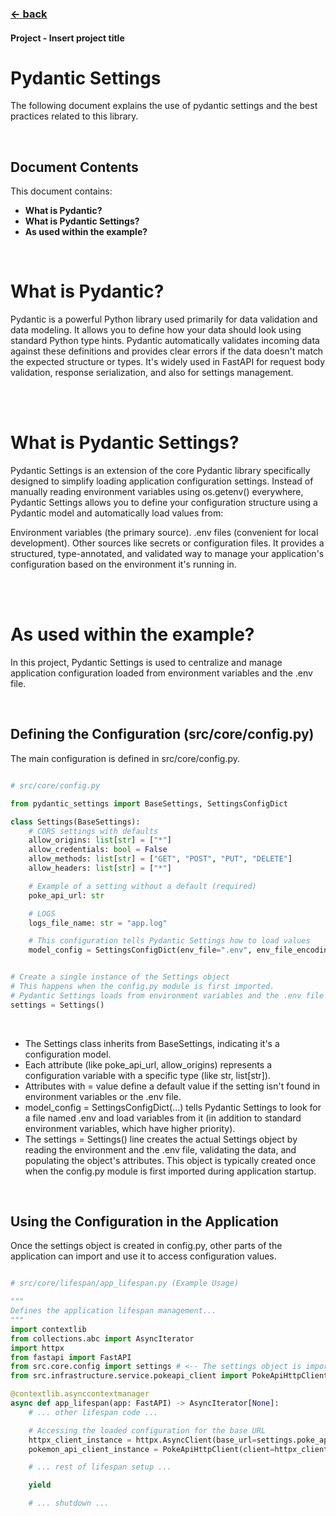 ### [<- back](_index.md)

#### Project - Insert project title
# Pydantic Settings

The following document explains the use of pydantic settings and the best practices related to this library.

<br>

## Document Contents

This document contains:

- **What is Pydantic?**
- **What is Pydantic Settings?**
- **As used within the example?**

<br>

# What is Pydantic?

Pydantic is a powerful Python library used primarily for data validation and data modeling. It allows you to define how your data should look using standard Python type hints. Pydantic automatically validates incoming data against these definitions and provides clear errors if the data doesn't match the expected structure or types. It's widely used in FastAPI for request body validation, response serialization, and also for settings management.

<br><br>

# What is Pydantic Settings?

Pydantic Settings is an extension of the core Pydantic library specifically designed to simplify loading application configuration settings. Instead of manually reading environment variables using os.getenv() everywhere, Pydantic Settings allows you to define your configuration structure using a Pydantic model and automatically load values from:

Environment variables (the primary source).
.env files (convenient for local development).
Other sources like secrets or configuration files.
It provides a structured, type-annotated, and validated way to manage your application's configuration based on the environment it's running in.

<br><br>

# As used within the example?

In this project, Pydantic Settings is used to centralize and manage application configuration loaded from environment variables and the .env file.

<br>

## Defining the Configuration (src/core/config.py)
The main configuration is defined in src/core/config.py.

```python

# src/core/config.py

from pydantic_settings import BaseSettings, SettingsConfigDict

class Settings(BaseSettings):
    # CORS settings with defaults
    allow_origins: list[str] = ["*"]
    allow_credentials: bool = False
    allow_methods: list[str] = ["GET", "POST", "PUT", "DELETE"]
    allow_headers: list[str] = ["*"]

    # Example of a setting without a default (required)
    poke_api_url: str

    # LOGS
    logs_file_name: str = "app.log"

    # This configuration tells Pydantic Settings how to load values
    model_config = SettingsConfigDict(env_file=".env", env_file_encoding="utf-8")


# Create a single instance of the Settings object
# This happens when the config.py module is first imported.
# Pydantic Settings loads from environment variables and the .env file here.
settings = Settings()

```

<br>

- The Settings class inherits from BaseSettings, indicating it's a configuration model.
- Each attribute (like poke_api_url, allow_origins) represents a configuration variable with a specific type (like str, list[str]).
- Attributes with = value define a default value if the setting isn't found in environment variables or the .env file.
- model_config = SettingsConfigDict(...) tells Pydantic Settings to look for a file named .env and load variables from it (in addition to standard environment variables, which have higher priority).
- The settings = Settings() line creates the actual Settings object by reading the environment and the .env file, validating the data, and populating the object's attributes. This object is typically created once when the config.py module is first imported during application startup.

<br>

## Using the Configuration in the Application

Once the settings object is created in config.py, other parts of the application can import and use it to access configuration values.

```python

# src/core/lifespan/app_lifespan.py (Example Usage)

"""
Defines the application lifespan management...
"""
import contextlib
from collections.abc import AsyncIterator
import httpx
from fastapi import FastAPI
from src.core.config import settings # <-- The settings object is imported here
from src.infrastructure.service.pokeapi_client import PokeApiHttpClient

@contextlib.asynccontextmanager
async def app_lifespan(app: FastAPI) -> AsyncIterator[None]:
    # ... other lifespan code ...

    # Accessing the loaded configuration for the base URL
    httpx_client_instance = httpx.AsyncClient(base_url=settings.poke_api_url) # <-- settings.poke_api_url is used here
    pokemon_api_client_instance = PokeApiHttpClient(client=httpx_client_instance, base_url=settings.poke_api_url) # And here

    # ... rest of lifespan setup ...

    yield

    # ... shutdown ...

```